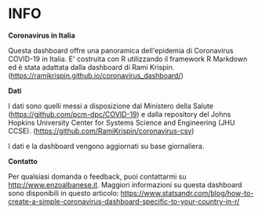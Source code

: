 INFO
=======================================================================

**Coronavirus in Italia**

Questa dashboard offre una panoramica dell'epidemia di Coronavirus COVID-19 in Italia. E' costruita con R utilizzando il framework R Markdown ed è stata adattata dalla dashboard di Rami Krispin. (https://ramikrispin.github.io/coronavirus_dashboard/)


**Dati**

I dati sono quelli messi a disposizione dal Ministero della Salute (https://github.com/pcm-dpc/COVID-19) e dalla repository del Johns Hopkins University Center for Systems Science and Engineering (JHU CCSE). (https://github.com/RamiKrispin/coronavirus-csv)

I dati e la dashboard vengono aggiornati su base giornaliera.


**Contatto**

Per qualsiasi domanda o feedback, puoi contattarmi su http://www.enzoalbanese.it. Maggiori informazioni su questa dashboard sono disponibili in questo articolo: https://www.statsandr.com/blog/how-to-create-a-simple-coronavirus-dashboard-specific-to-your-country-in-r/
